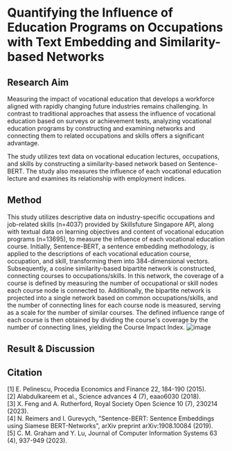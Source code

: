 # Quantifying the Influence of Education Programs on Occupations with Text Embedding and Similarity-based Networks

## Research Aim
Measuring the impact of vocational education that develops a workforce aligned with rapidly changing future industries remains challenging. In contrast to traditional approaches that assess the influence of vocational education based on surveys or achievement tests, analyzing vocational education programs by constructing and examining networks and connecting them to related occupations and skills offers a significant advantage. 

The study utilizes text data on vocational education lectures, occupations, and skills by constructing a similarity-based network based on Sentence-BERT. The study also measures the influence of each vocational education lecture and examines its relationship with employment indices.

## Method
This study utilizes descriptive data on industry-specific occupations and job-related skills (n=4037) provided by Skillsfuture Singapore API, along with textual data on learning objectives and content of vocational education programs (n=13695), to measure the influence of each vocational education course. Initially, Sentence-BERT, a sentence embedding methodology, is applied to the descriptions of each vocational education course, occupation, and skill, transforming them into 384-dimensional vectors. Subsequently, a cosine similarity-based bipartite network is constructed, connecting courses to occupations/skills. In this network, the coverage of a course is defined by measuring the number of occupational or skill nodes each course node is connected to. Additionally, the bipartite network is projected into a single network based on common occupations/skills, and the number of connecting lines for each course node is measured, serving as a scale for the number of similar courses. The defined influence range of each course is then obtained by dividing the course's coverage by the number of connecting lines, yielding the Course Impact Index.
![image](https://github.com/lhch9550/Quantify-Course-Impact/assets/74129302/104adb73-dbc6-494e-8627-3d3fe08dcdd9)

## Result & Discussion

## Citation
[1] E. Pelinescu, Procedia Economics and Finance 22, 184-190 (2015).   
[2] Alabdulkareem et al., Science advances 4 (7), eaao6030 (2018).   
[3] X. Feng and A. Rutherford, Royal Society Open Science 10 (7), 230214 (2023).   
[4] N. Reimers and I. Gurevych, "Sentence-BERT: Sentence Embeddings using Siamese BERT-Networks", arXiv preprint arXiv:1908.10084 (2019).   
[5] C. M. Graham and Y. Lu, Journal of Computer Information Systems 63 (4), 937-949 (2023).	
